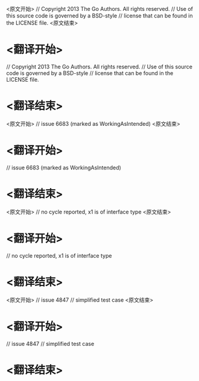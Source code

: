 
<原文开始>
// Copyright 2013 The Go Authors. All rights reserved.
// Use of this source code is governed by a BSD-style
// license that can be found in the LICENSE file.
<原文结束>

# <翻译开始>
// Copyright 2013 The Go Authors. All rights reserved.
// Use of this source code is governed by a BSD-style
// license that can be found in the LICENSE file.
# <翻译结束>


<原文开始>
// issue 6683 (marked as WorkingAsIntended)
<原文结束>

# <翻译开始>
// issue 6683 (marked as WorkingAsIntended)
# <翻译结束>


<原文开始>
// no cycle reported, x1 is of interface type
<原文结束>

# <翻译开始>
// no cycle reported, x1 is of interface type
# <翻译结束>


<原文开始>
// issue 4847
// simplified test case
<原文结束>

# <翻译开始>
// issue 4847
// simplified test case
# <翻译结束>

